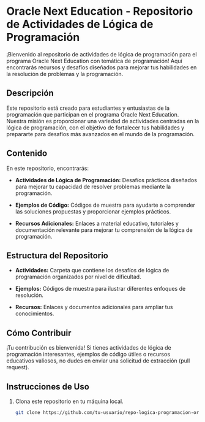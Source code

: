 # Oracle Next Education - Repositorio de Actividades de Lógica de Programación

¡Bienvenido al repositorio de actividades de lógica de programación para el programa Oracle Next Education con temática de programación! Aquí encontrarás recursos y desafíos diseñados para mejorar tus habilidades en la resolución de problemas y la programación.

## Descripción

Este repositorio está creado para estudiantes y entusiastas de la programación que participan en el programa Oracle Next Education. Nuestra misión es proporcionar una variedad de actividades centradas en la lógica de programación, con el objetivo de fortalecer tus habilidades y prepararte para desafíos más avanzados en el mundo de la programación.

## Contenido

En este repositorio, encontrarás:

- **Actividades de Lógica de Programación:** Desafíos prácticos diseñados para mejorar tu capacidad de resolver problemas mediante la programación.

- **Ejemplos de Código:** Códigos de muestra para ayudarte a comprender las soluciones propuestas y proporcionar ejemplos prácticos.

- **Recursos Adicionales:** Enlaces a material educativo, tutoriales y documentación relevante para mejorar tu comprensión de la lógica de programación.

## Estructura del Repositorio

- **Actividades:** Carpeta que contiene los desafíos de lógica de programación organizados por nivel de dificultad.

- **Ejemplos:** Códigos de muestra para ilustrar diferentes enfoques de resolución.

- **Recursos:** Enlaces y documentos adicionales para ampliar tus conocimientos.

## Cómo Contribuir

¡Tu contribución es bienvenida! Si tienes actividades de lógica de programación interesantes, ejemplos de código útiles o recursos educativos valiosos, no dudes en enviar una solicitud de extracción (pull request).

## Instrucciones de Uso

1. Clona este repositorio en tu máquina local.
   ```bash
   git clone https://github.com/tu-usuario/repo-logica-programacion-oracle-next.git
